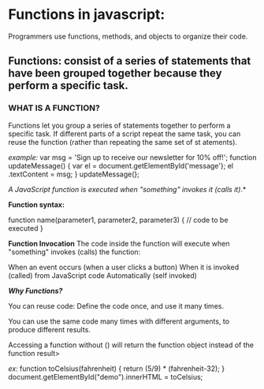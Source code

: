 # Functions in javascript:

Programmers use functions, methods, and objects to organize their code.

## Functions: consist of a series of statements that have been grouped together because they perform a specific task.

### WHAT IS A FUNCTION?
Functions let you group a series of statements together to perform a specific task. If different parts of a script repeat the same task, you can reuse the function (rather than repeating the same set of st atements).

*example:*
var msg = 'Sign up to receive our newsletter for 10% off!';
function updateMessage() {
var el = document.getElementByld('message'};
el .textContent = msg;
}
updateMessage(};

*A JavaScript function is executed when "something" invokes it (calls it)*.*

**Function syntax:**

function name(parameter1, parameter2, parameter3) {
  // code to be executed
}

**Function Invocation**
The code inside the function will execute when "something" invokes (calls) the function:

When an event occurs (when a user clicks a button)
When it is invoked (called) from JavaScript code
Automatically (self invoked)

***Why Functions?***

You can reuse code: Define the code once, and use it many times.

You can use the same code many times with different arguments, to produce different results.

Accessing a function without () will return the function object instead of the function result>

 *ex:* 
function toCelsius(fahrenheit) {
  return (5/9) * (fahrenheit-32);
}
document.getElementById("demo").innerHTML = toCelsius;